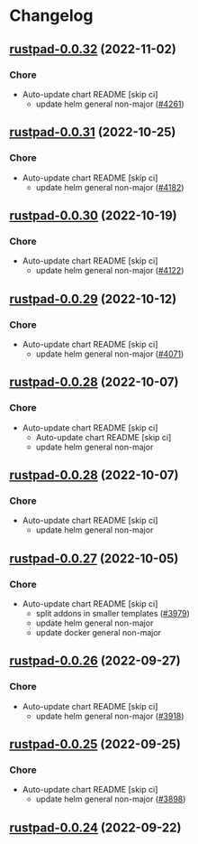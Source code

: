 # Changelog



## [rustpad-0.0.32](https://github.com/truecharts/charts/compare/rustpad-0.0.31...rustpad-0.0.32) (2022-11-02)

### Chore

- Auto-update chart README [skip ci]
  - update helm general non-major ([#4261](https://github.com/truecharts/charts/issues/4261))




## [rustpad-0.0.31](https://github.com/truecharts/charts/compare/rustpad-0.0.30...rustpad-0.0.31) (2022-10-25)

### Chore

- Auto-update chart README [skip ci]
  - update helm general non-major ([#4182](https://github.com/truecharts/charts/issues/4182))




## [rustpad-0.0.30](https://github.com/truecharts/charts/compare/rustpad-0.0.29...rustpad-0.0.30) (2022-10-19)

### Chore

- Auto-update chart README [skip ci]
  - update helm general non-major ([#4122](https://github.com/truecharts/charts/issues/4122))




## [rustpad-0.0.29](https://github.com/truecharts/charts/compare/rustpad-0.0.28...rustpad-0.0.29) (2022-10-12)

### Chore

- Auto-update chart README [skip ci]
  - update helm general non-major ([#4071](https://github.com/truecharts/charts/issues/4071))




## [rustpad-0.0.28](https://github.com/truecharts/charts/compare/rustpad-0.0.27...rustpad-0.0.28) (2022-10-07)

### Chore

- Auto-update chart README [skip ci]
  - Auto-update chart README [skip ci]
  - update helm general non-major




## [rustpad-0.0.28](https://github.com/truecharts/charts/compare/rustpad-0.0.27...rustpad-0.0.28) (2022-10-07)

### Chore

- Auto-update chart README [skip ci]
  - update helm general non-major




## [rustpad-0.0.27](https://github.com/truecharts/charts/compare/rustpad-0.0.26...rustpad-0.0.27) (2022-10-05)

### Chore

- Auto-update chart README [skip ci]
  - split addons in smaller templates ([#3979](https://github.com/truecharts/charts/issues/3979))
  - update helm general non-major
  - update docker general non-major




## [rustpad-0.0.26](https://github.com/truecharts/charts/compare/rustpad-0.0.25...rustpad-0.0.26) (2022-09-27)

### Chore

- Auto-update chart README [skip ci]
  - update helm general non-major ([#3918](https://github.com/truecharts/charts/issues/3918))




## [rustpad-0.0.25](https://github.com/truecharts/charts/compare/rustpad-0.0.24...rustpad-0.0.25) (2022-09-25)

### Chore

- Auto-update chart README [skip ci]
  - update helm general non-major ([#3898](https://github.com/truecharts/charts/issues/3898))




## [rustpad-0.0.24](https://github.com/truecharts/charts/compare/rustpad-0.0.23...rustpad-0.0.24) (2022-09-22)

